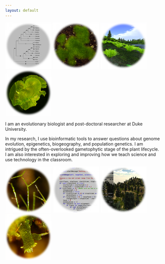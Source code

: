 ```yaml
---
layout: default
---
```


<div id="homeimages">
  <img src="images/Plant_Evolution.png" width="150" height="150" alt="Plant Evolution" />
  <img src="images/Independent_Gametophytes.png" width="150" height="150" alt="Independent Gametophytes" />
  <img src="images/Population_Genetics_Simulations.png" width="150" height="150" alt="Population Genetics Simulations" />
  <img src="images/Fern_Reproduction.png" width="150" height="150" alt="Fern Reproduction" />
</div>
<div id="hometext">
  <p>I am an evolutionary biologist and post-doctoral researcher at Duke University.</p>
  <p>In my research, I use bioinformatic tools to answer questions about genome evolution, epigenetics, biogeography, and population genetics. I am intrigued by the often-overlooked gametophytic stage of the plant lifecycle. I am also interested in exploring and improving how we teach science and use technology in the classroom.</p> 
</div>
<div id="homeimages">
  <img src="images/Trichomanes_intricatum.png" width="150" height="150" alt="Trichomanes intricatum, Crepidomanes intricatum" />
  <img src="images/Bioinformatics.png" width="150" height="150" alt="Bioinformatics" />
  <img src="images/Plant_Community_Simulations.png" width="150" height="150" alt="Plant Community Simulations" />
  <img src="images/Hymenophyllum_wrightii.png" width="150" height="150" alt="Hymenophyllum wrightii, Mecodium wrightii" />
</div>

